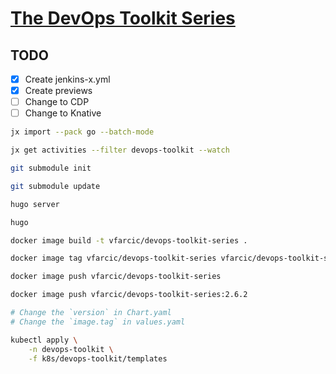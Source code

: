 # [The DevOps Toolkit Series](http://www.devopstoolkitseries.com)

## TODO

- [X] Create jenkins-x.yml
- [X] Create previews
- [ ] Change to CDP
- [ ] Change to Knative

```bash
jx import --pack go --batch-mode

jx get activities --filter devops-toolkit --watch
```

```bash
git submodule init

git submodule update

hugo server

hugo

docker image build -t vfarcic/devops-toolkit-series .

docker image tag vfarcic/devops-toolkit-series vfarcic/devops-toolkit-series:2.6.2

docker image push vfarcic/devops-toolkit-series

docker image push vfarcic/devops-toolkit-series:2.6.2

# Change the `version` in Chart.yaml
# Change the `image.tag` in values.yaml

kubectl apply \
    -n devops-toolkit \
    -f k8s/devops-toolkit/templates
```